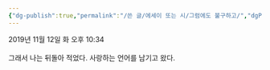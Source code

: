 ```yaml
---
{"dg-publish":true,"permalink":"/쓴 글/에세이 또는 시/그럼에도 불구하고/","dgPassFrontmatter":true,"noteIcon":""}
---
```


2019년 11월 12일 화 오후 10:34<br/>
<br/>
그래서 나는 뒤돌아 적었다. 사랑하는 언어를 남기고 왔다.<br/>
